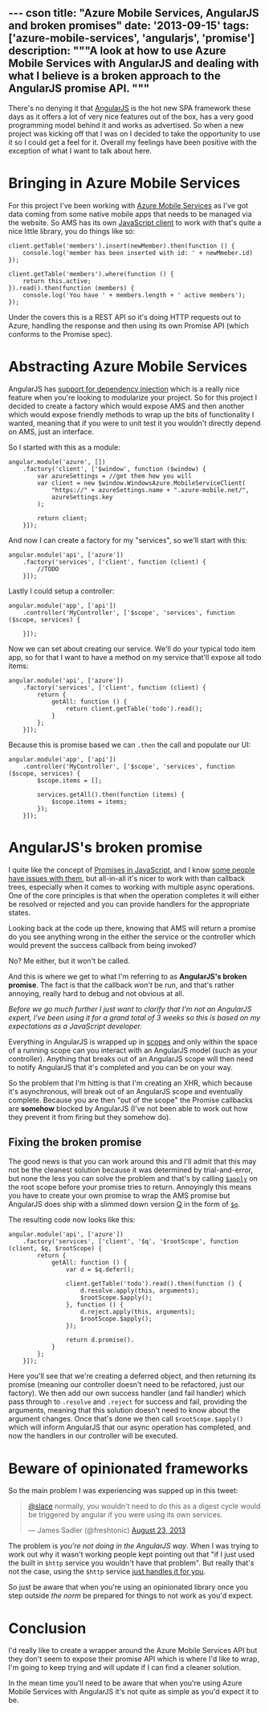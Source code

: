 --- cson
title: "Azure Mobile Services, AngularJS and broken promises"
date: '2013-09-15'
tags: ['azure-mobile-services', 'angularjs', 'promise']
description: """A look at how to use Azure Mobile Services with AngularJS and dealing with what I believe is a broken approach to the AngularJS promise API.
"""
---

There's no denying it that [AngularJS](http://angularjs.org/) is the hot new SPA framework these days as it offers a lot of very nice features out of the box, has a very good programming model behind it and works as advertised. So when a new project was kicking off that I was on I decided to take the opportunity to use it so I could get a feel for it. Overall my feelings have been positive with the exception of what I want to talk about here.

# Bringing in Azure Mobile Services

For this project I've been working with [Azure Mobile Services](http://www.windowsazure.com/en-us/solutions/mobile/) as I've got data coming from some native mobile apps that needs to be managed via the website. So AMS has its own [JavaScript client](http://msdn.microsoft.com/en-us/library/windowsazure/jj554207.aspx) to work with that's quite a nice little library, you do things like so:

    client.getTable('members').insert(newMember).then(function () {
        console.log('member has been inserted with id: ' + newMmeber.id)
    });

    client.getTable('members').where(function () {
        return this.active;
    }).read().then(function (members) {
        console.log('You have ' + members.length + ' active members');
    });

Under the covers this is a REST API so it's doing HTTP requests out to Azure, handling the response and then using its own Promise API (which conforms to the Promise spec).

# Abstracting Azure Mobile Services

AngularJS has [support for dependency injection](http://docs.angularjs.org/guide/di) which is a really nice feature when you're looking to modularize your project. So for this project I decided to create a factory which would expose AMS and then another which would expose friendly methods to wrap up the bits of functionality I wanted, meaning that if you were to unit test it you wouldn't directly depend on AMS, just an interface.

So I started with this as a module:

    angular.module('azure', [])
        .factory('client', ['$window', function ($window) {
            var azureSettings = //get them how you will
            var client = new $window.WindowsAzure.MobileServiceClient(
                "https://" + azureSettings.name + ".azure-mobile.net/",
                azureSettings.key
            );

            return client;
        }]);

And now I can create a factory for my "services", so we'll start with this:

    angular.module('api', ['azure'])
        .factory('services', ['client', function (client) {
            //TODO
        }]);

Lastly I could setup a controller:

    angular.module('app', ['api'])
        .controller('MyController', ['$scope', 'services', function ($scope, services) {

        }]);

Now we can set about creating our service. We'll do your typical todo item app, so for that I want to have a method on my service that'll expose all todo items:

    angular.module('api', ['azure'])
        .factory('services', ['client', function (client) {
            return {
                getAll: function () {
                    return client.getTable('todo').read();
                }
            };
        }]);

Because this is promise based we can `.then` the call and populate our UI:

    angular.module('app', ['api'])
        .controller('MyController', ['$scope', 'services', function ($scope, services) {
            $scope.items = [];

            services.getAll().then(function (items) {
                $scope.items = items;
            });
        }]);

# AngularJS's broken promise

I quite like the concept of [Promises in JavaScript](http://promises-aplus.github.io/promises-spec/), and I know [some people have issues with them](http://brianmckenna.org/blog/category_theory_promisesaplus), but all-in-all it's nicer to work with than callback trees, especially when it comes to working with multiple async operations. One of the core principles is that when the operation completes it will either be resolved or rejected and you can provide handlers for the appropriate states.

Looking back at the code up there, knowing that AMS will return a promise do you see anything wrong in the either the service or the controller which would prevent the success callback from being invoked?

No? Me either, but it won't be called.

And this is where we get to what I'm referring to as **AngularJS's broken promise**. The fact is that the callback *won't* be run, and that's rather annoying, really hard to debug and not obvious at all.

*Before we go much further I just want to clarify that I'm not an AngularJS expert, I've been using it for a grand total of 3 weeks so this is based on my expectations as a JavaScript developer.*

Everything in AngularJS is wrapped up in [scopes](http://docs.angularjs.org/guide/scope) and only within the space of a running scope can you interact with an AngularJS model (such as your controller). Anything that breaks out of an AngularJS scope will then need to notify AngularJS that it's completed and you can be on your way.

So the problem that I'm hitting is that I'm creating an XHR, which because it's asynchronous, will break out of an AngularJS scope and eventually complete. Because you are then "out of the scope" the Promise callbacks are **somehow** blocked by AngularJS (I've not been able to work out how they prevent it from firing but they somehow do).

## Fixing the broken promise

The good news is that you can work around this and I'll admit that this may not be the cleanest solution because it was determined by trial-and-error, but none the less you can solve the problem and that's by calling [`$apply`](http://docs.angularjs.org/api/ng.$rootScope.Scope#$apply) on the root scope before your promise tries to return. Annoyingly this means you have to create your own promise to wrap the AMS promise but AngularJS does ship with a slimmed down version [Q](https://github.com/kriskowal/q) in the form of [`$q`](http://docs.angularjs.org/api/ng.$q).

The resulting code now looks like this:

    angular.module('api', ['azure'])
        .factory('services', ['client', '$q', '$rootScope', function (client, $q, $rootScope) {
            return {
                getAll: function () {
                    var d = $q.defer();

                    client.getTable('todo').read().then(function () {
                        d.resolve.apply(this, arguments);
                        $rootScope.$apply();
                    }, function () {
                        d.reject.apply(this, arguments);
                        $rootScope.$apply();
                    });

                    return d.promise().
                }
            };
        }]);

Here you'll see that we're creating a deferred object, and then returning its promise (meaning our controller doesn't need to be refactored, just our factory). We then add our own success handler (and fail handler) which pass through to `.resolve` and `.reject` for success and fail, providing the arguments, meaning that this solution doesn't need to know about the argument changes. Once that's done we then call `$rootScope.$apply()` which will inform AngularJS that our async operation has completed, and now the handlers in our controller will be executed.

# Beware of opinionated frameworks

So the main problem I was experiencing was supped up in this tweet:

<blockquote class="twitter-tweet"><p><a href="https://twitter.com/slace">@slace</a> normally, you wouldn't need to do this as a digest cycle would be triggered by angular if you were using its own services.</p>&mdash; James Sadler (@freshtonic) <a href="https://twitter.com/freshtonic/statuses/370784637024337920">August 23, 2013</a></blockquote>
<script async src="//platform.twitter.com/widgets.js" charset="utf-8"></script>

The problem is _you're not doing in the AngularJS way_. When I was trying to work out why it wasn't working people kept pointing out that "if I just used the built in `$http` service you wouldn't have that problem". But really that's not the case, using the `$http` service [just handles it for you](https://github.com/angular/angular.js/blob/2bb0e1a6041a079b4c456eb6bae4ec5a206582eb/src/ng/http.js#L967).

So just be aware that when you're using an opinionated library once you step outside _the norm_ be prepared for things to not work as you'd expect.

# Conclusion

I'd really like to create a wrapper around the Azure Mobile Services API but they don't seem to expose their promise API which is where I'd like to wrap, I'm going to keep trying and will update if I can find a cleaner solution.

In the mean time you'll need to be aware that when you're using Azure Mobile Services with AngularJS it's not quite as simple as you'd expect it to be.